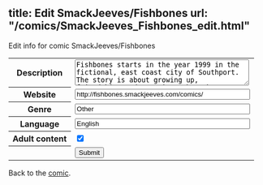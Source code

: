 title: Edit SmackJeeves/Fishbones
url: "/comics/SmackJeeves_Fishbones_edit.html"
---
Edit info for comic SmackJeeves/Fishbones

<form name="comic" action="http://gaepostmail.appspot.com/comic/" method="post">
<table class="comicinfo">
<tr>
<th>Description</th><td><textarea name="description" cols="40" rows="3">Fishbones starts in the year 1999 in the fictional, east coast city of Southport. The story is about growing up, friendship, and sometimes the mob.</textarea></td>
</tr>
<tr>
<th>Website</th><td><input type="text" name="url" value="http://fishbones.smackjeeves.com/comics/" size="40"/></td>
</tr>
<tr>
<th>Genre</th><td><input type="text" name="genre" value="Other" size="40"/></td>
</tr>
<tr>
<th>Language</th><td><input type="text" name="language" value="English" size="40"/></td>
</tr>
<tr>
<th>Adult content</th><td><input type="checkbox" name="adult" value="adult" checked="checked"/></td>
</tr>
<tr>
<th></th><td>
<input type="hidden" name="comic" value="SmackJeeves_Fishbones" />
<input type="submit" name="submit" value="Submit" />
</td>
</tr>
</table>
</form>

Back to the [comic](SmackJeeves_Fishbones.html).
